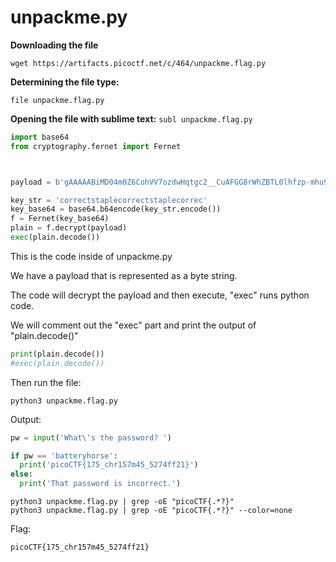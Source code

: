 # unpackme.py

**Downloading the file**

```shell
wget https://artifacts.picoctf.net/c/464/unpackme.flag.py
```

**Determining the file type:**

```shell
file unpackme.flag.py
```

**Opening the file with sublime text:**
```subl unpackme.flag.py```

```python
import base64
from cryptography.fernet import Fernet



payload = b'gAAAAABiMD04m0Z6CohVV7ozdwHqtgc2__CuAFGG8rWhZBTL0lhfzp-mhu9LYNMnMQMGO-7tEwy3DJ2Y8yjogvzyojFETwN9YEIPXTnO9F1QnkPypWTgjISGve4gcSerJMs694oKcIdKHuVaSxOg1MMNs5k9iPaBIPU7xOKQqCyhnf_f4yUvLdMcer38BqRptocJNvKlyWN8h7ikoWL0zlssxd8OJyPujMz78HZaefvUouvq6LDtPVqRBJFPgSJYf1nHpHKFa1O0zJ6UpTe6ba3PPAxCVXutNg=='

key_str = 'correctstaplecorrectstaplecorrec'
key_base64 = base64.b64encode(key_str.encode())
f = Fernet(key_base64)
plain = f.decrypt(payload)
exec(plain.decode())
```

This is the code inside of unpackme.py

We have a payload that is represented as a byte string.

The code will decrypt the payload and then execute, "exec" runs python code.

We will comment out the "exec" part and print the output of "plain.decode()"

```python
print(plain.decode())
#exec(plain.decode())
```

Then run the file:

```shell
python3 unpackme.flag.py
```

Output:

```py
pw = input('What\'s the password? ')

if pw == 'batteryhorse':
  print('picoCTF{175_chr157m45_5274ff21}')
else:
  print('That password is incorrect.')
```

```shell
python3 unpackme.flag.py | grep -oE "picoCTF{.*?}"
python3 unpackme.flag.py | grep -oE "picoCTF{.*?}" --color=none
```

Flag:

`picoCTF{175_chr157m45_5274ff21}`
